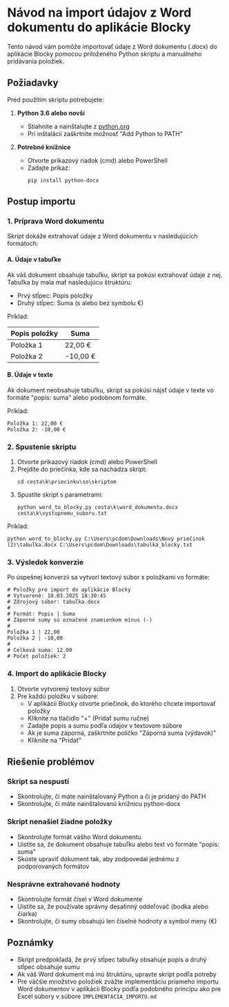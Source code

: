 # Návod na import údajov z Word dokumentu do aplikácie Blocky

Tento návod vám pomôže importovať údaje z Word dokumentu (.docx) do aplikácie Blocky pomocou priloženého Python skriptu a manuálneho pridávania položiek.

## Požiadavky

Pred použitím skriptu potrebujete:

1. **Python 3.6 alebo novší**
   - Stiahnite a nainštalujte z [python.org](https://www.python.org/downloads/)
   - Pri inštalácii zaškrtnite možnosť "Add Python to PATH"

2. **Potrebné knižnice**
   - Otvorte príkazový riadok (cmd) alebo PowerShell
   - Zadajte príkaz:
     ```
     pip install python-docx
     ```

## Postup importu

### 1. Príprava Word dokumentu

Skript dokáže extrahovať údaje z Word dokumentu v nasledujúcich formátoch:

#### A. Údaje v tabuľke
Ak váš dokument obsahuje tabuľku, skript sa pokúsi extrahovať údaje z nej. Tabuľka by mala mať nasledujúcu štruktúru:
- Prvý stĺpec: Popis položky
- Druhý stĺpec: Suma (s alebo bez symbolu €)

Príklad:

| Popis položky | Suma |
|---------------|------|
| Položka 1     | 22,00 € |
| Položka 2     | -10,00 € |

#### B. Údaje v texte
Ak dokument neobsahuje tabuľku, skript sa pokúsi nájsť údaje v texte vo formáte "popis: suma" alebo podobnom formáte.

Príklad:
```
Položka 1: 22,00 €
Položka 2: -10,00 €
```

### 2. Spustenie skriptu

1. Otvorte príkazový riadok (cmd) alebo PowerShell
2. Prejdite do priečinka, kde sa nachádza skript:
   ```
   cd cesta\k\priecinku\so\skriptom
   ```
3. Spustite skript s parametrami:
   ```
   python word_to_blocky.py cesta\k\word_dokumentu.docx cesta\k\vystupnemu_suboru.txt
   ```

Príklad:
```
python word_to_blocky.py C:\Users\pcdom\Downloads\Nový priečinok (2)\tabuľka.docx C:\Users\pcdom\Downloads\tabulka_blocky.txt
```

### 3. Výsledok konverzie

Po úspešnej konverzii sa vytvorí textový súbor s položkami vo formáte:

```
# Položky pre import do aplikácie Blocky
# Vytvorené: 10.03.2025 18:30:45
# Zdrojový súbor: tabuľka.docx
#
# Formát: Popis | Suma
# Záporné sumy sú označené znamienkom mínus (-)
#
Položka 1 | 22,00
Položka 2 | -10,00
#
# Celková suma: 12.00
# Počet položiek: 2
```

### 4. Import do aplikácie Blocky

1. Otvorte vytvorený textový súbor
2. Pre každú položku v súbore:
   - V aplikácii Blocky otvorte priečinok, do ktorého chcete importovať položky
   - Kliknite na tlačidlo "+" (Pridať sumu ručne)
   - Zadajte popis a sumu podľa údajov v textovom súbore
   - Ak je suma záporná, zaškrtnite políčko "Záporná suma (výdavok)"
   - Kliknite na "Pridať"

## Riešenie problémov

### Skript sa nespustí

- Skontrolujte, či máte nainštalovaný Python a či je pridaný do PATH
- Skontrolujte, či máte nainštalovanú knižnicu python-docx

### Skript nenašiel žiadne položky

- Skontrolujte formát vášho Word dokumentu
- Uistite sa, že dokument obsahuje tabuľku alebo text vo formáte "popis: suma"
- Skúste upraviť dokument tak, aby zodpovedal jednému z podporovaných formátov

### Nesprávne extrahované hodnoty

- Skontrolujte formát čísel v Word dokumente
- Uistite sa, že používate správny desatinný oddeľovač (bodka alebo čiarka)
- Skontrolujte, či sumy obsahujú len číselné hodnoty a symbol meny (€)

## Poznámky

- Skript predpokladá, že prvý stĺpec tabuľky obsahuje popis a druhý stĺpec obsahuje sumu
- Ak váš Word dokument má inú štruktúru, upravte skript podľa potreby
- Pre väčšie množstvo položiek zvážte implementáciu priameho importu Word dokumentov v aplikácii Blocky podľa podobného princípu ako pre Excel súbory v súbore `IMPLEMENTACIA_IMPORTU.md` 